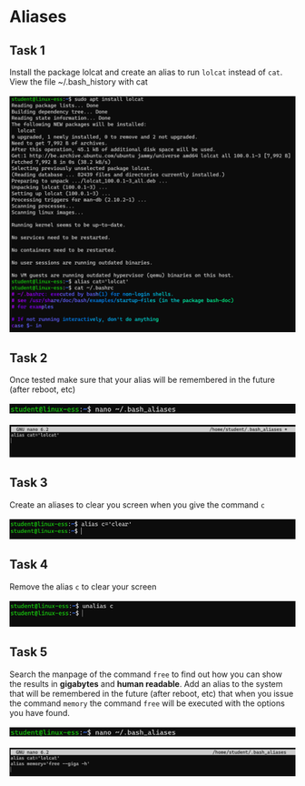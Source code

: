 # Aliases

## Task 1
Install the package lolcat and create an alias to run `lolcat` instead of `cat`. View the file ~/.bash_history with cat    
<br/>![aliases_lolcat_1](images/aliases_lolcat_1.png)  

## Task 2
Once tested make sure that your alias will be remembered in the future (after reboot, etc)  
<br/>![aliases_lolcat_2](images/aliases_lolcat_2.png)  
<br/>![aliases_lolcat_3](images/aliases_lolcat_3.png)  

## Task 3
Create an aliases to clear you screen when you give the command `c`  
<br/>![aliases_clear_1](images/aliases_clear_1.png)  

## Task 4
Remove the alias `c` to clear your screen  
<br/>![aliases_clear_2](images/aliases_clear_2.png)   

## Task 5
Search the manpage of the command `free` to find out how you can show the results in __gigabytes__ and __human readable__. Add an alias to the system that will be remembered in the future (after reboot, etc) that when you issue the command `memory` the command `free` will be executed with the options you have found.    
<br/>![aliases_memory_1](images/aliases_memory_1.png)  
<br/>![aliases_memory_2](images/aliases_memory_2.png)  
